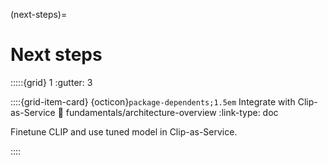 (next-steps)=
# Next steps

:::::{grid} 1
:gutter: 3

::::{grid-item-card} {octicon}`package-dependents;1.5em` Integrate with Clip-as-Service 
:link: fundamentals/architecture-overview
:link-type: doc

Finetune CLIP and use tuned model in Clip-as-Service.

::::
